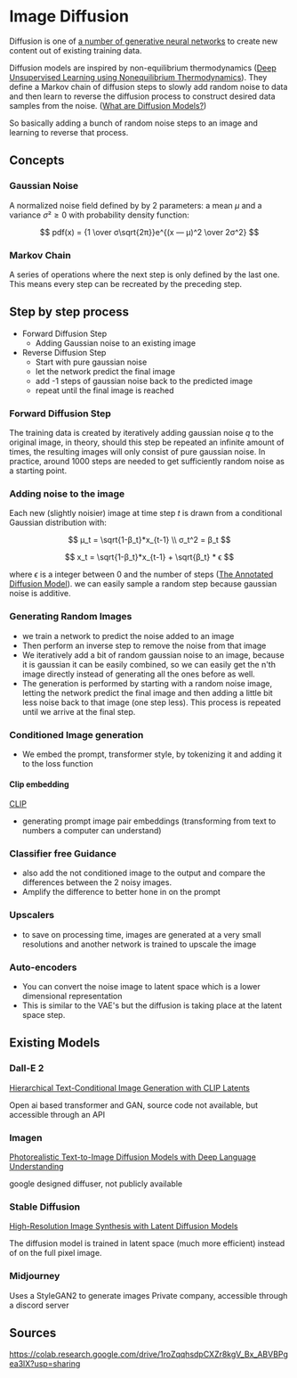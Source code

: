 # Image Diffusion

Diffusion is one of [a number of generative neural networks](generative-models.md) to create new content out of existing training data.

Diffusion models are inspired by non-equilibrium thermodynamics ([Deep Unsupervised Learning using Nonequilibrium Thermodynamics]). They define a Markov chain of diffusion steps to slowly add random noise to data and then learn to reverse the diffusion process to construct desired data samples from the noise. ([What are Diffusion Models?]) 

So basically adding a bunch of random noise steps to an image and learning to reverse that process.


## Concepts

### Gaussian Noise

A normalized noise field defined by  by 2 parameters: a mean $μ$ and a variance $σ² ≥ 0$ with probability density function: 

$$ pdf(x) = {1 \over σ\sqrt{2π}}e^{(x — μ)^2 \over 2σ^2} $$

### Markov Chain

A series of operations where the next step is only defined by the last one. This means every step can be recreated by the preceding step.

## Step by step process

- Forward Diffusion Step
  - Adding Gaussian noise to an existing image
- Reverse Diffusion Step
  - Start with pure gaussian noise
  - let the network predict the final image
  - add -1 steps of gaussian noise back to the predicted image
  - repeat until the final image is reached

### Forward Diffusion Step

The training data is created by iteratively adding gaussian noise $q$ to the original image, in theory, should this step be repeated an infinite amount of times, the resulting images will only consist of pure gaussian noise. In practice, around 1000 steps are needed to get sufficiently random noise as a starting point.


### Adding noise to the image

Each new (slightly noisier) image at time step $t$ is drawn from a conditional Gaussian distribution with:

$$ 
μ_t = \sqrt{1-β_t}*x_{t-1}
\\
σ_t^2 = β_t
$$

$$ x_t = \sqrt{1-β_t}*x_{t-1} + \sqrt{β_t} * ϵ $$

where $ϵ$ is a integer between 0 and the number of steps ([The Annotated Diffusion Model]).
we can easily sample a random step because gaussian noise is additive. 


### Generating Random Images

- we train a network to predict the noise added to an image
- Then perform an inverse step to remove the noise from that image
- We iteratively add a bit of random gaussian noise to an image, because it is gaussian it can be easily combined, so we can easily get the n'th image directly instead of generating all the ones before as well.
- The generation is performed by starting with a random noise image, letting the network predict the final image and then adding a little bit less noise back to that image (one step less). This process is repeated until we arrive at the final step.

### Conditioned Image generation

- We embed the prompt, transformer style, by tokenizing it and adding it to the loss function

#### Clip embedding

[CLIP](https://github.com/openai/CLIP)

- generating prompt image pair embeddings (transforming from text to numbers a computer can understand)


### Classifier free Guidance

- also add the not conditioned image to the output and compare the differences between the 2 noisy images. 
- Amplify the difference to better hone in on the prompt

### Upscalers

- to save on processing time, images are generated at a very small resolutions and another network is trained to upscale the image

### Auto-encoders

- You can convert the noise image to latent space which is a lower dimensional representation 
- This is similar to the VAE's but the diffusion is taking place at the latent space step.


## Existing Models

### Dall-E 2

[Hierarchical Text-Conditional Image Generation with CLIP Latents]

Open ai based transformer and GAN, source code not available, but accessible through an API

### Imagen

[Photorealistic Text-to-Image Diffusion Models with Deep Language Understanding]

google designed diffuser, not publicly available

### Stable Diffusion

[High-Resolution Image Synthesis with Latent Diffusion Models]

The diffusion model is trained in latent space (much more efficient) instead of on the full pixel image.

### Midjourney 

Uses a StyleGAN2 to generate images
Private company, accessible through a discord server


## Sources

[What are Diffusion Models?]: https://lilianweng.github.io/posts/2021-07-11-diffusion-models/
[The Annotated Diffusion Model]: https://huggingface.co/blog/annotated-diffusion

[High-Resolution Image Synthesis with Latent Diffusion Models]: https://doi.org/10.48550/arXiv.2112.10752
[Deep Unsupervised Learning using Nonequilibrium Thermodynamics]: https://doi.org/10.48550/arXiv.1503.03585

https://colab.research.google.com/drive/1roZqqhsdpCXZr8kgV_Bx_ABVBPgea3lX?usp=sharing


[Hierarchical Text-Conditional Image Generation with CLIP Latents]: (https://doi.org/10.48550/arXiv.2204.06125)
[Photorealistic Text-to-Image Diffusion Models with Deep Language Understanding]: (https://doi.org/10.48550/arXiv.2205.11487)